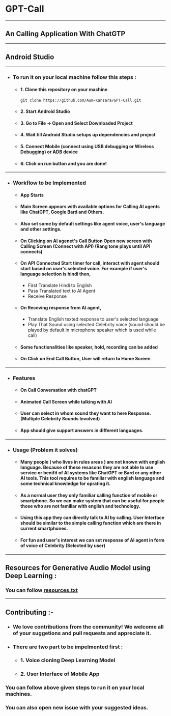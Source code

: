 # GPT-Call
- - - -
## An Calling Application With ChatGTP
- - - -
## Android Studio
- - - -
* ### To run it on your local machine follow this steps :

  * #### 1. Clone this repository on your machine
    `git clone https://github.com/Aum-Kansara/GPT-Call.git`
  
  * #### 2. Start Android Studio

  * #### 3. Go to File -> Open and Select Downloaded Project

  * #### 4. Wait till Android Studio setups up dependencies and project

  * #### 5. Connect Mobile (connect using USB debugging or Wireless Debugging) or ADB device

  * #### 6. Click on run button and you are done!
- - - -
* ### Workflow to be Implemented
  * #### App Starts
  * #### Main Screen appears with available options for Calling AI agents like ChatGPT, Google Bard and Others.
  * #### Also set some by default settings like agent voice, user's language and other settings.
  * #### On Clicking on AI agenet's Call Button Open new screen with Calling Screen (Connect with API) (Rang tone plays until API connects)
  * #### On API Connected Start timer for call, interact with agent should start based on user's selected voice. For example if user's language selection is hindi then,
      * First Translate Hindi to English
      * Pass Translated text to AI Agent
      * Receive Response
  * #### On Receving response from AI agent,
      * Translate English texted response to user's selected language
      * Play That Sound using selected Celebrity voice (sound should be played by default in microphone speaker which is used while call)
  * #### Some functionalities like speaker, hold, recording can be added
  * #### On Click on End Call Button, User will return to Home Screen
- - - -
* ### Features
  * #### On Call Conversation with chatGPT
  * #### Animated Call Screen while talking with AI
  * #### User can select in whom sound they want to here Response. (Multiple Celebrity Sounds Involved)
  * #### App should give support answers in different languages.
- - - -
* ### Usage (Problem it solves)
  * #### Many people ( who lives in rules areas ) are not known with english language. Because of these resasons they are not able to use service or benifit of AI systems like ChatGPT or  Bard or any other AI tools. This tool requires to be familiar with english language and some technical knowledge for oprating it.

  * #### As a normal user they only familiar calling function of mobile or smartphone. So we can make system that can be useful for people those who are not familiar with english and technology. 

  * #### Using this app they can directly talk to AI by calling. User Interface should be similar to the simple calling function which are there in current smartphones. 

  * #### For fun and user's interest we can set response of AI agent in form of voice of Celebrity (Selected by user)
- - - -

## Resources for Generative Audio Model using Deep Learning :
### You can follow [resources.txt](resources.txt)
- - - -
## Contributing :-
* ### We love contributions from the community! We welcome all of your suggetions and pull requests and appreciate it.
* ### There are two part to be impelmented first :
  * ### 1. Voice cloning Deep Learning Model
  * ### 2. User Interface of Mobile App
### You can follow above given steps to run it on your local machines.
### You can also open new issue with your suggested ideas.

